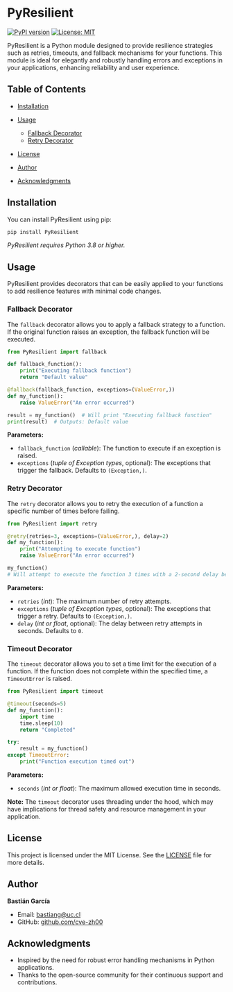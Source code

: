 
# PyResilient

[![PyPI version](https://badge.fury.io/py/PyResilient.svg)](https://pypi.org/project/PyResilient/)
[![License: MIT](https://img.shields.io/badge/License-MIT-yellow.svg)](https://opensource.org/licenses/MIT)

PyResilient is a Python module designed to provide resilience strategies such as retries, timeouts, and fallback mechanisms for your functions. This module is ideal for elegantly and robustly handling errors and exceptions in your applications, enhancing reliability and user experience.

## Table of Contents

- [Installation](#installation)
- [Usage](#usage)
  - [Fallback Decorator](#fallback-decorator)
  - [Retry Decorator](#retry-decorator)

- [License](#license)
- [Author](#author)
- [Acknowledgments](#acknowledgments)

## Installation

You can install PyResilient using pip:

```sh
pip install PyResilient
```

*PyResilient requires Python 3.8 or higher.*

## Usage

PyResilient provides decorators that can be easily applied to your functions to add resilience features with minimal code changes.

### Fallback Decorator

The `fallback` decorator allows you to apply a fallback strategy to a function. If the original function raises an exception, the fallback function will be executed.

```python
from PyResilient import fallback

def fallback_function():
    print("Executing fallback function")
    return "Default value"

@fallback(fallback_function, exceptions=(ValueError,))
def my_function():
    raise ValueError("An error occurred")

result = my_function()  # Will print "Executing fallback function"
print(result)  # Outputs: Default value
```

**Parameters:**

- `fallback_function` (*callable*): The function to execute if an exception is raised.
- `exceptions` (*tuple of Exception types*, optional): The exceptions that trigger the fallback. Defaults to `(Exception,)`.

### Retry Decorator

The `retry` decorator allows you to retry the execution of a function a specific number of times before failing.

```python
from PyResilient import retry

@retry(retries=3, exceptions=(ValueError,), delay=2)
def my_function():
    print("Attempting to execute function")
    raise ValueError("An error occurred")

my_function()
# Will attempt to execute the function 3 times with a 2-second delay between attempts
```

**Parameters:**

- `retries` (*int*): The maximum number of retry attempts.
- `exceptions` (*tuple of Exception types*, optional): The exceptions that trigger a retry. Defaults to `(Exception,)`.
- `delay` (*int or float*, optional): The delay between retry attempts in seconds. Defaults to `0`.

### Timeout Decorator

The `timeout` decorator allows you to set a time limit for the execution of a function. If the function does not complete within the specified time, a `TimeoutError` is raised.

```python
from PyResilient import timeout

@timeout(seconds=5)
def my_function():
    import time
    time.sleep(10)
    return "Completed"

try:
    result = my_function()
except TimeoutError:
    print("Function execution timed out")
```

**Parameters:**

- `seconds` (*int or float*): The maximum allowed execution time in seconds.

**Note:** The `timeout` decorator uses threading under the hood, which may have implications for thread safety and resource management in your application.


## License

This project is licensed under the MIT License. See the [LICENSE](LICENSE) file for more details.

## Author

**Bastián García**

- Email: [bastiang@uc.cl](mailto:bastiang@uc.cl)
- GitHub: [github.com/cve-zh00](https://github.com/cve-zh00)

## Acknowledgments

- Inspired by the need for robust error handling mechanisms in Python applications.
- Thanks to the open-source community for their continuous support and contributions.
